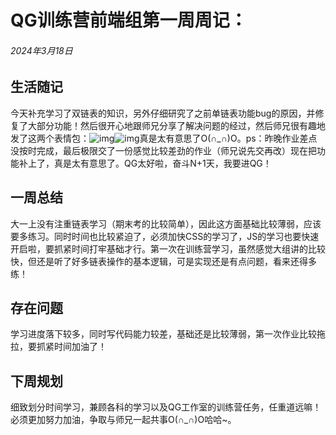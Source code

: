 # QG训练营前端组第一周周记：

###### 2024年3月18日

## 生活随记

今天补充学习了双链表的知识，另外仔细研究了之前单链表功能bug的原因，并修复了大部分功能！然后很开心地跟师兄分享了解决问题的经过，然后师兄很有趣地发了这两个表情包：![img](file:///images/ecab9d9c92f86aeb39cb2277d99d62c7.gif)![img](file:///E:\2769584073\nt_qq\nt_data\Emoji\emoji-recv\2024-03\Ori\c43ba98747358d0c4265e30e6525a863.gif)真是太有意思了O(∩_∩)O。ps：昨晚作业差点没按时完成，最后极限交了一份感觉比较差劲的作业（师兄说先交再改）现在把功能补上了，真是太有意思了。QG太好啦，奋斗N+1天，我要进QG！

##  一周总结

大一上没有注重链表学习（期末考的比较简单），因此这方面基础比较薄弱，应该要多练习。同时时间也比较紧迫了，必须加快CSS的学习了，JS的学习也要快速开启啦，要抓紧时间打牢基础才行。第一次在训练营学习，虽然感觉大组讲的比较快，但还是听了好多链表操作的基本逻辑，可是实现还是有点问题，看来还得多练！

##  存在问题

学习进度落下较多，同时写代码能力较差，基础还是比较薄弱，第一次作业比较拖拉，要抓紧时间加油了！

## 下周规划

细致划分时间学习，兼顾各科的学习以及QG工作室的训练营任务，任重道远嘛！必须更加努力加油，争取与师兄一起共事O(∩_∩)O哈哈~。
